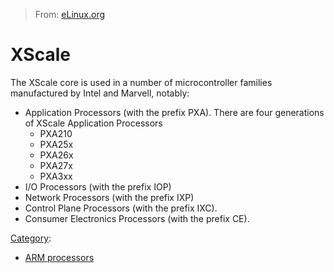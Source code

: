 > From: [eLinux.org](http://eLinux.org/XScale "http://eLinux.org/XScale")


# XScale



The XScale core is used in a number of microcontroller families
manufactured by Intel and Marvell, notably:

-   Application Processors (with the prefix PXA). There are four
    generations of XScale Application Processors
    -   PXA210
    -   PXA25x
    -   PXA26x
    -   PXA27x
    -   PXA3xx
-   I/O Processors (with the prefix IOP)
-   Network Processors (with the prefix IXP)
-   Control Plane Processors (with the prefix IXC).
-   Consumer Electronics Processors (with the prefix CE).


[Category](http://eLinux.org/Special:Categories "Special:Categories"):

-   [ARM processors](http://eLinux.org/Category:ARM_processors "Category:ARM processors")

